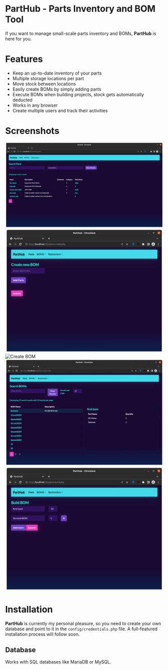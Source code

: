 # PartHub - Parts Inventory and BOM Tool

If you want to manage small-scale parts inventory and BOMs, **PartHub** is here for you. 

# Features
 - Keep an up-to-date inventory of your parts
 - Multiple storage locations per part
 - Move stock between locations
 - Easily create BOMs by simply adding parts
 - Execute BOMs when building projects, stock gets automatically deducted
 - Works in any browser
 - Create multiple users and track their activities

# Screenshots
![Parts](./etc/screenshots/Parts.png?raw=true "Parts Inventory")
![Create BOM](/etc/screenshots/Create-BOM-1.png?raw=true "Create BOM")
![Create BOM](/./etc/screenshots/Create-BOM-1.pnge?raw=true "Create BOM")
![Show BOM](etc/screenshots/Show-BOM.png?raw=true "Show BOM Details")
![Build BOM](etc/screenshots/Build-BOM.png?raw=true "Build BOM")

# Installation
**PartHub** is currently my personal pleasure, so you need to create your own database and point to it in the `config/credentials.php` file. A full-featured installation process will follow soon.

## Database
Works with SQL databases like MariaDB or MySQL.
